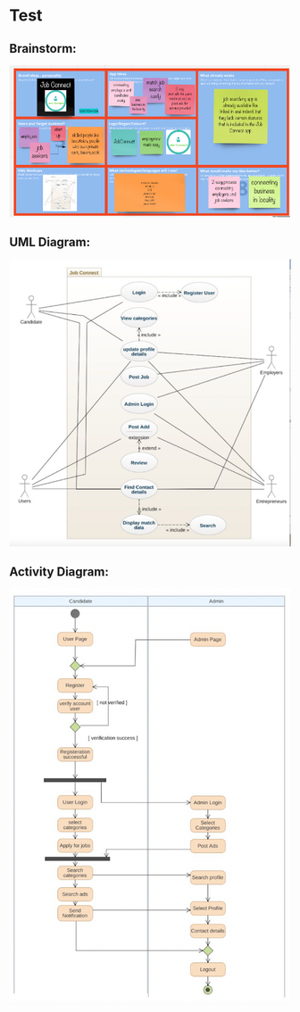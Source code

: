 # Test

## Brainstorm:

![brainstorm](images/brainstorm.png)

## UML Diagram:
![UML Diagram](images/Use_Case.png)


## Activity Diagram:
![LActivity Diagram](images/Activity_Diagram.png)